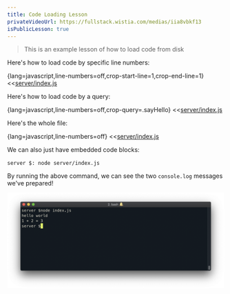 ```yaml
---
title: Code Loading Lesson
privateVideoUrl: https://fullstack.wistia.com/medias/iia8vbkf13
isPublicLesson: true
---
```


> This is an example lesson of how to load code from disk

Here's how to load code by specific line numbers:

{lang=javascript,line-numbers=off,crop-start-line=1,crop-end-line=1}
<<[server/index.js](./protected/src/index.js)

Here's how to load code by a query:

{lang=javascript,line-numbers=off,crop-query=.sayHello}
<<[server/index.js](./protected/src/index.js)

Here's the whole file:

{lang=javascript,line-numbers=off}
<<[server/index.js](./protected/src/index.js)

We can also just have embedded code blocks:

```shell
server $: node server/index.js
```

By running the above command, we can see the two `console.log` messages we've prepared!

![](./public/assets/node_index.png)
